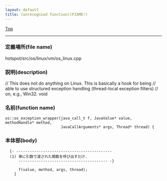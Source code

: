 ```yaml
---
layout: default
title: (unrecognied function)(FIXME!)
---
```

[Top](../index.html)

--- 
### 定義場所(file name)
hotspot/src/os/linux/vm/os_linux.cpp
### 説明(description)
// This does not do anything on Linux. This is basically a hook for being
// able to use structured exception handling (thread-local exception filters)
// on, e.g., Win32.
void


### 名前(function name)
```
os::os_exception_wrapper(java_call_t f, JavaValue* value, methodHandle* method,
                         JavaCallArguments* args, Thread* thread) {
```

### 本体部(body)
```
  {- -------------------------------------------
  (1) 単に引数で渡された関数を呼び出すだけ.
      ---------------------------------------- -}

	  f(value, method, args, thread);
	}
	
```


